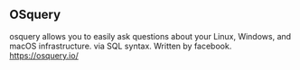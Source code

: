 

OSquery
--------
osquery allows you to easily ask questions about your Linux, Windows, and macOS infrastructure. 
via SQL syntax.
Written by facebook.
https://osquery.io/

